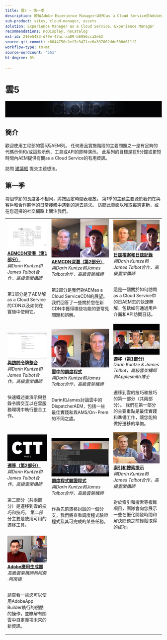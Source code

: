 ```yaml
---
title: 雲5 — 第一季
description: 瞭解Adobe Experience Manager(AEM)as a Cloud Service於Adobe自己的專家工程師和提供該工程師的專家服務。
sub-product: sites, cloud-manager, assets
solution: Experience Manager as a Cloud Service, Experience Manager
recommendations: noDisplay, noCatalog
exl-id: 210e5483-d79e-47ac-aa09-b6956cca2e62
source-git-commit: c6844750c2ef7c3471ce6a337002dde508d611f2
workflow-type: tm+mt
source-wordcount: '551'
ht-degree: 0%

---
```


# 雲5

![專AEM家系列](./imgs/masthead.png)

## 簡介

歡迎使用工程部的雲5系AEM列。 任何產品實施階段的主要問題之一是有足夠的代碼示例和/或這些示例、工具或API的即時演示。 此系列的目標是在5分鐘或更短時間內AEM提供有關as a Cloud Service的有用資訊。

訪問 [建議框](https://forms.office.com/r/74P5Xz4UH0) 提交主題想法。

## 第一季

每個季節的長度各不相同，將按固定時間表發放。 第1季的主題主要源於我們在與客戶和合作夥伴的日常接觸中遇到的過去請求。 訪問此頁面以獲取每週更新，或在您選擇的社交網路上關注我們。

<table>
  <tr>
   <td>
      <a href="./cloud5-aem-cdn-part1.md">
      <img alt="AEMCDN第1部分" src="./imgs/001-thumb.png"/>
      </a>
      <div>
         <a href="./cloud5-aem-cdn-part1.md"><strong>AEMCDN深潛（第1部分）</strong></a>         
         <br/><em>與Darin Kuntze和James Talbot合作，高級雲架構師</em>
      </div>
      <p>
        <br/>
         第1部分是了AEM解as a Cloud Service的CDN以及如何在實施中使用它。
      </p>
     </td>   
     <td>
      <a href="./cloud5-aem-cdn-part2.md">
         <img alt="AEMCDN第2部分" src="./imgs/002-thumb.png"/>
      </a>
      <div>
         <a href="./cloud5-aem-cdn-part2.md"><strong>AEMCDN深潛（第2部分）</strong></a>
         <br/><em>與Darin Kuntze和James Talbot合作，高級雲架構師</em>
      </div>
      <p>
        <br/>
         第2部分是我們對AEMas a Cloud ServiceCDN的展望。 我們回答了一些關於您在新CDN中獲得哪些功能的更常見問題和誤解。
      </p>
   </td>
     <td>
        <a href="./cloud5-aem-log-files.md">
            <img alt="日誌檔案和日誌記錄" src="./imgs/003-thumb.png"/>
        </a>
      <div>
         <a href="./cloud5-aem-log-files.md"><strong>日誌檔案和日誌記錄</strong></a>
         <br/><em>與Darin Kuntze和James Talbot合作，高級雲架構師</em>
      </div>
      <p>
        <br/>
         這是一個關於如何訪問as a Cloud Service中的日AEM志的快速瞭解，包括如何通過用戶介面和API訪問日誌。
      </p>
   </td> 
  </tr>
  <tr>
   <td>
        <a href="./cloud5-getting-login-token-integrations.md">
            <img alt="訪問令牌" src="./imgs/004-thumb.png"/>
        </a>
      <div>
        <a href="./cloud5-getting-login-token-integrations.md"><strong>與訪問令牌整合</strong></a>        
         <br/><em>與Darin Kuntze和James Talbot合作，高級雲架構師</em>
      </div>
      <p>
        <br/>
         快速概述並演示與登錄令牌交互以在雲服務環境中執行整合工作。
      </p>
     </td>   
     <td>
      <a href="./cloud5-aem-dispatcher-cloud.md">
      <img alt="雲端中的 Dispatcher" src="./imgs/005-thumb.png"/>
       </a>  
      <div>
        <a href="./cloud5-aem-dispatcher-cloud.md"><strong>雲中的調度程式</strong></a>
         <br/><em>與Darin Kuntze和James Talbot合作，高級雲架構師</em>
      </div>
      <p>
        <br/>
        Darin和James討論雲中的DispatcherAEM，包括一些最佳實踐和與AMS/On-Prem的不同之處。 
      </p>
   </td>
     <td>
        <a href="./cloud5-aem-content-migration-part-1.md">
            <img alt="遷移（第1部分）" src="./imgs/006-thumb.png"/>
        </a>
      <div>
         <a href="./cloud5-aem-content-migration-part-1.md"><strong>遷移（第1部分）</strong></a>
         <br/><em>Darin Kuntze &amp; James Talbot，高級雲架構師和Applesmith博士</em>
      </div>
      <p>
        <br/>
         遷移到雲的技巧和技巧的第一部分（共兩部分）。 我們在第一部分的主要重點是最佳實踐和準備工作，讓您能夠做好遷移的準備。
      </p>
   </td> 
  </tr>
<tr>
   <td>
        <a href="./cloud5-aem-content-migration-part-2.md">
            <img alt="遷移（第2部分）" src="./imgs/007-thumb.png"/>
        </a>
      <div>
        <a href="./cloud5-aem-content-migration-part-2.md"><strong>遷移（第2部分）</strong></a>     
         <br/><em>與Darin Kuntze和James Talbot合作，高級雲架構師</em>
      </div>
      <p>
        <br/>
         第二部分（共兩部分）是遷移到雲的技巧和技巧。 第二部分主要是使用可用的遷移工具。
      </p>
     </td>   
     <td>
        <a href="./cloud5-aem-dispatcher-validator.md">
            <img alt="調度程式驗證程式" src="./imgs/008-thumb.png"/>
        </a>
      <div>
         <a href="./cloud5-aem-dispatcher-validator.md"><strong>調度程式驗證程式</strong></a>
         <br/><em>與Darin Kuntze和James Talbot合作，高級雲架構師</em>
      </div>
      <p>
        <br/>
         作為先前遷移討論的一個分支，我們將查看調度程式驗證程式及其可完成的某些任務。
      </p>
   </td>
     <td>
        <a href="./cloud5-aem-search-and-indexing.md">
            <img alt="索引和搜索提示" src="./imgs/009-thumb.png"/>
        </a>
      <div>
         <a href="./cloud5-aem-search-and-indexing.md"><strong>索引和搜索提示</strong></a>
         <br/><em>與Darin Kuntze和James Talbot合作，高級雲架構師</em>
      </div>
      <p>
        <br/>
         對於索引和搜索等複雜項目，團隊會向您展示一些在優化開發時間和解決問題之前輕鬆取得的成功。
      </p>
   </td> 
  </tr>
    <tr>
        <td>
            <a href="./cloud5-adobe-app-builder.md">
                <img alt="Adobe應用生成器" src="./imgs/010-thumb.png"/>
            </a>
            <div>
                <a href="./cloud5-adobe-app-builder.md"><strong>Adobe應用生成器</strong></a><br/>        
                <em>高級雲架構師和阿莫·阿南德</em>
            </div>
            <p><br/>
                請查看一些您可以使用AdobeApp Builder執行的很酷的操作，並瞭解有關雲中自定義項未來的新資訊。
            </p>
        </td>
        <td></td>
        <td></td>
    </tr>
</table>